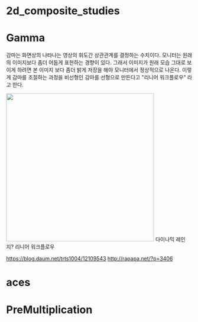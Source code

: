 # 2d_composite_studies
# Gamma
감마는 화면상의 나타나는 영상의 휘도간 상관관계를 결정하는 수치이다.
모니터는 원래의 이미지보다 좀더 어둡게 표현하는 경향이 있다. 그래서 이미지가 원래 모습 그대로 보이게 하려면 본 이미지 보다 좀더 밝게 저장을 해야 모니터에서 정상적으로 나온다.
이렇게 감마를 조절하는 과정을 비선형인 감마를 선형으로 만든다고 "리니어 워크플로우" 라고 한다.



<img src="http://rapapa.net/wp/wp-content/uploads/2018/06/i2eZj9U.png" width="400">
다이나믹 레인지?
리니어 워크플로우


https://blog.daum.net/trts1004/12109543
http://rapapa.net/?p=3406

# aces

# PreMultiplication
